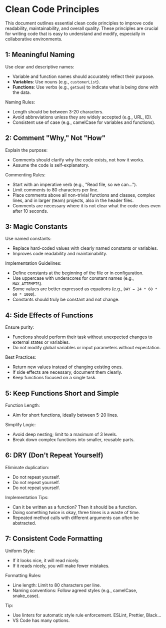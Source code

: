 # Clean Code Principles

This document outlines essential clean code principles to improve code readability, maintainability, and overall quality. These principles are crucial for writing code that is easy to understand and modify, especially in collaborative environments.

## 1: Meaningful Naming

Use clear and descriptive names:
- Variable and function names should accurately reflect their purpose.
- **Variables**: Use nouns (e.g., `customerList`).
- **Functions**: Use verbs (e.g., `getSum`) to indicate what is being done with the data.

Naming Rules:
- Length should be between 3-20 characters.
- Avoid abbreviations unless they are widely accepted (e.g., URL, ID).
- Consistent use of case (e.g., camelCase for variables and functions).

## 2: Comment "Why," Not "How"

Explain the purpose:
- Comments should clarify why the code exists, not how it works.
- Assume the code is self-explanatory.

Commenting Rules:
- Start with an imperative verb (e.g., "Read file, so we can...").
- Limit comments to 80 characters per line.
- Place comments above all non-trivial functions and classes, complex lines, and in larger (team) projects, also in the header files.
- Comments are necessary where it is not clear what the code does even after 10 seconds.

## 3: Magic Constants

Use named constants:
- Replace hard-coded values with clearly named constants or variables.
- Improves code readability and maintainability.

Implementation Guidelines:
- Define constants at the beginning of the file or in configuration.
- Use uppercase with underscores for constant names (e.g., `MAX_ATTEMPTS`).
- Some values are better expressed as equations (e.g., `DAY = 24 * 60 * 60 * 1000`).
- Constants should truly be constant and not change.

## 4: Side Effects of Functions

Ensure purity:
- Functions should perform their task without unexpected changes to external states or variables.
- Do not modify global variables or input parameters without expectation.

Best Practices:
- Return new values instead of changing existing ones.
- If side effects are necessary, document them clearly.
- Keep functions focused on a single task.

## 5: Keep Functions Short and Simple

Function Length:
- Aim for short functions, ideally between 5-20 lines.

Simplify Logic:
- Avoid deep nesting; limit to a maximum of 3 levels.
- Break down complex functions into smaller, reusable parts.

## 6: DRY (Don't Repeat Yourself)

Eliminate duplication:
- Do not repeat yourself.
- Do not repeat yourself.
- Do not repeat yourself.

Implementation Tips:
- Can it be written as a function? Then it should be a function.
- Doing something twice is okay, three times is a waste of time.
- Repeated method calls with different arguments can often be abstracted.

## 7: Consistent Code Formatting

Uniform Style:
- If it looks nice, it will read nicely.
- If it reads nicely, you will make fewer mistakes.

Formatting Rules:
- Line length: Limit to 80 characters per line.
- Naming conventions: Follow agreed styles (e.g., camelCase, snake_case).

Tip:
- Use linters for automatic style rule enforcement. ESLint, Prettier, Black...
- VS Code has many options.